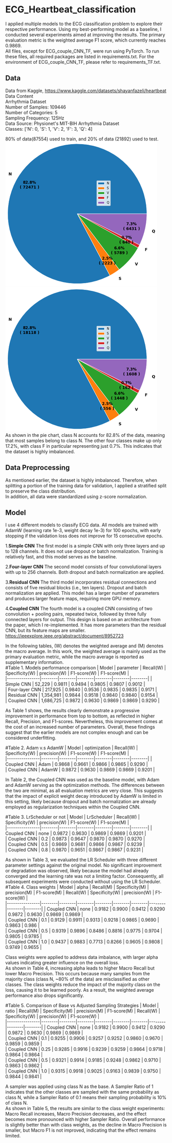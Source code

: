 # ECG_Heartbeat_classification
I applied multiple models to the ECG classification problem to explore their respective performance. Using my best-performing model as a baseline, I conducted several experiments aimed at improving the results. The primary evaluation metric is the weighted average F1 score, which currently reaches 0.9869.  
All files, except for ECG_couple_CNN_TF, were run using PyTorch.
To run these files, all required packages are listed in requirements.txt.
For the environment of ECG_couple_CNN_TF, please refer to requirements_TF.txt.  
## Data
Data from Kaggle, https://www.kaggle.com/datasets/shayanfazeli/heartbeat  
Data Content  
Arrhythmia Dataset  
Number of Samples: 109446  
Number of Categories: 5  
Sampling Frequency: 125Hz  
Data Source: Physionet's MIT-BIH Arrhythmia Dataset  
Classes: ['N': 0, 'S': 1, 'V': 2, 'F': 3, 'Q': 4]  

80% of data(87554) used to train, and 20% of data (21892) used to test.  
![train_pie](train_pie.png)  
![test_pie](test_pie.png)  
As shown in the pie chart, class N accounts for 82.8% of the data, meaning that most samples belong to class N. The other four classes make up only 17.2%, with class F in particular representing just 0.7%. This indicates that the dataset is highly imbalanced.  
## Data Preprocessing
As mentioned earlier, the dataset is highly imbalanced. Therefore, when splitting a portion of the training data for validation, I applied a stratified split to preserve the class distribution.  
In addition, all data were standardized using z-score normalization.  
## Model 
I use 4 different models to classify ECG data. All models are trained with AdamW (learning rate 1e-3, weight decay 1e-3) for 100 epochs, with early stopping if the validation loss does not improve for 15 consecutive epochs.  
  
1.**Simple CNN**
The first model is a simple CNN with only three layers and up to 128 channels. It does not use dropout or batch normalization. Training is relatively fast, and this model serves as the baseline.

2.**Four-layer CNN**
The second model consists of four convolutional layers with up to 256 channels. Both dropout and batch normalization are applied.

3.**Residual CNN**
The third model incorporates residual connections and consists of five residual blocks (i.e., ten layers). Dropout and batch normalization are applied. This model has a larger number of parameters and produces larger feature maps, requiring more GPU memory.

4.**Coupled CNN**
The fourth model is a coupled CNN consisting of two convolution + pooling pairs, repeated twice, followed by three fully connected layers for output. This design is based on an architecture from the paper, which I re-implemented. It has more parameters than the residual CNN, but its feature maps are smaller.  
https://ieeexplore.ieee.org/abstract/document/8952723  

In the following tables, (W) denotes the weighted average and (M) denotes the macro average. In this work, the weighted average is mainly used as the primary evaluation metric, while the macro average is reported as supplementary information.  
#Table 1. Models performance comparison
| Model | parameter | Recall(W)  | Specificity(W) | precision(W) | F1-score(W) | F1-score(M) |  
|----------------|--------|--------|--------|--------|--------|--------|
| Simple CNN | 52,229 | 0.9811 | 0.9494 | 0.9805 | 0.9807 | 0.9012 |  
| Four-layer CNN | 217,925 | 0.9840 | 0.9536 | 0.9835 | 0.9835 | 0.9171 |  
| Residual CNN | 1,354,981 | 0.9844 | 0.9518 | 0.9840 | 0.9840 | 0.9154 |  
| Coupled CNN | 1,686,725 | 0.9872 | 0.9630 | 0.9869 | 0.9869  | 0.9290 |  

As Table 1 shows, the results clearly demonstrate a progressive improvement in performance from top to bottom, as reflected in higher Recall, Precision, and F1-scores. Nevertheless, this improvement comes at the cost of an increased number of parameters. Overall, these findings suggest that the earlier models are not complex enough and can be considered underfitting.  

#Table 2. Adam v.s AdamW
| Model | optimization | Recall(W)  | Specificity(W) | precision(W) | F1-score(W) | F1-score(M) |  
|----------------|--------|--------|--------|--------|--------|--------|
| Coupled CNN | Adam | 0.9868 | 0.9661 | 0.9866 | 0.9865 | 0.9290 |  
| Coupled CNN | AdamW | 0.9872 | 0.9630 | 0.9869 | 0.9869 | 0.9201 |  

In Table 2, the Coupled CNN was used as the baseline model, with Adam and AdamW serving as the optimization methods. The differences between the two are minimal, as all evaluation metrics are very close. This suggests that the impact of explicit weight decay introduced by AdamW is limited in this setting, likely because dropout and batch normalization are already employed as regularization techniques within the Coupled CNN.

#Table 3. LrScheduler or not
| Model | LrScheduler | Recall(W)  | Specificity(W) | precision(W) | F1-score(W) | F1-score(M) |  
|----------------|--------|--------|--------|--------|--------|--------|
| Coupled CNN | none | 0.9872 | 0.9630 | 0.9869 | 0.9869 | 0.9201 |  
| Coupled CNN | 0.2 | 0.9873 | 0.9647 | 0.9870 | 0.9870 | 0.9270 |  
| Coupled CNN | 0.5 | 0.9869 | 0.9681 | 0.9866 | 0.9867 | 0.9239 |  
| Coupled CNN | 0.8 | 0.9870 | 0.9651 | 0.9867 | 0.9867 | 0.9231 |  

As shown in Table 3, we evaluated the LR Scheduler with three different parameter settings against the original model. No significant improvement or degradation was observed, likely because the model had already converged and the learning rate was not a limiting factor. Consequently, all subsequent experiments were conducted without using the LR Scheduler.  
#Table 4. Class weights
| Model | alpha | Recall(M)  | Specificity(M) | precision(M) | F1-score(M) |  Recall(W)  | Specificity(W) | precision(W) | F1-score(W) |  
|----------------|--------|--------|--------|--------|--------|--------|--------|--------|--------|
| Coupled CNN | none | 0.9182 | 0.9900 | 0.9412 | 0.9290 | 0.9872 | 0.9630 | 0.9869 | 0.9869 |  
| Coupled CNN | 0.1 | 0.9129 | 0.9911 | 0.9313 | 0.9218 | 0.9865 | 0.9690 | 0.9863 | 0.986 |  
| Coupled CNN | 0.5 | 0.9319 | 0.9896 | 0.8486 | 0.8816 | 0.9775 | 0.9704 | 0.9805 | 0.9785 |  
| Coupled CNN | 1.0 | 0.9437 | 0.9883 | 0.7713 | 0.8266 |  0.9605 | 0.9808 | 0.9749 | 0.9655 |  

Class weights were applied to address data imbalance, with larger alpha values indicating greater influence on the overall loss.  
As shown in Table 4, increasing alpha leads to higher Macro Recall but lower Macro Precision. This occurs because many samples from the majority class (class N, ~80% of the data) are misclassified as other classes. The class weights reduce the impact of the majority class on the loss, causing it to be learned poorly. As a result, the weighted average performance also drops significantly.

#Table 5. Comparison of Base vs Adjusted Sampling Strategies
| Model | ratio | Recall(M)  | Specificity(M) | precision(M) | F1-score(M) |  Recall(W)  | Specificity(W) | precision(W) | F1-score(W) |  
|----------------|--------|--------|--------|--------|--------|--------|--------|--------|--------|
| Coupled CNN | none | 0.9182 | 0.9900 | 0.9412 | 0.9290 | 0.9872 | 0.9630 | 0.9869 | 0.9869 |  
| Coupled CNN | 0.1 | 0.9255 | 0.9906 | 0.9257 | 0.9252 | 0.9860 | 0.9670 | 0.9859 | 0.9859 |  
| Coupled CNN | 0.25 | 0.9285 | 0.9916 | 0.9239 | 0.9259 | 0.9864 | 0.9718 | 0.9864 | 0.9864 |  
| Coupled CNN | 0.5 | 0.9321 | 0.9914 | 0.9185 | 0.9248 | 0.9862 | 0.9710 | 0.9863 | 0.9862 |  
| Coupled CNN | 1.0 | 0.9315 | 0.9918 | 0.9025 | 0.9163 | 0.9839 | 0.9750 | 0.9844 | 0.9841 |  

A sampler was applied using class N as the base. A Sampler Ratio of 1 indicates that the other classes are sampled with the same probability as class N, while a Sampler Ratio of 0.1 means their sampling probability is 10% of class N.  
As shown in Table 5, the results are similar to the class weight experiments: Macro Recall increases, Macro Precision decreases, and the effect becomes more pronounced with higher Sampler Ratio. Overall performance is slightly better than with class weights, as the decline in Macro Precision is smaller, but Macro F1 is not improved, indicating that the effect remains limited.
